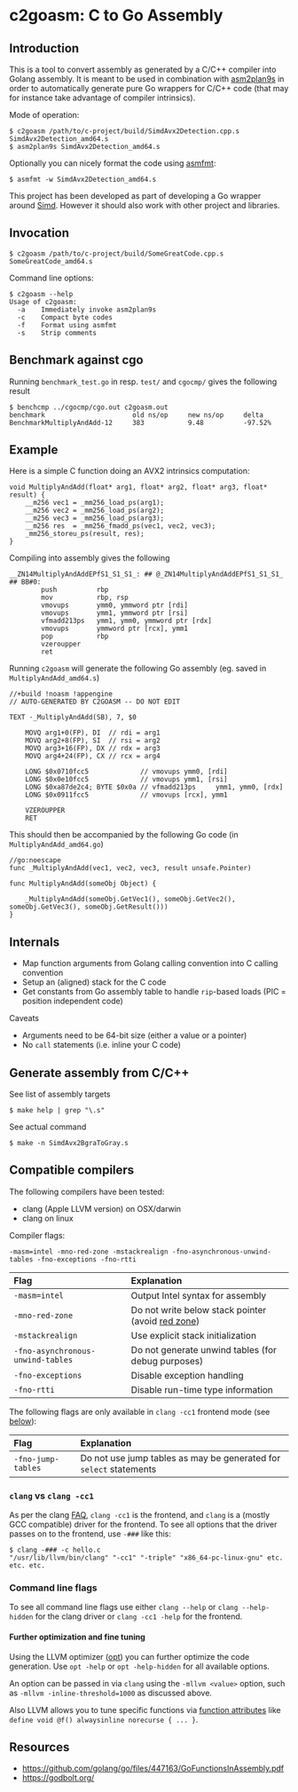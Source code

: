 # c2goasm: C to Go Assembly 

## Introduction

This is a tool to convert assembly as generated by a C/C++ compiler into Golang assembly. It is meant to be used in combination with [asm2plan9s](https://github.com/minio/asm2plan9s) in order to automatically generate pure Go wrappers for C/C++ code (that may for instance take advantage of compiler intrinsics).

Mode of operation:
```
$ c2goasm /path/to/c-project/build/SimdAvx2Detection.cpp.s SimdAvx2Detection_amd64.s
$ asm2plan9s SimdAvx2Detection_amd64.s
```

Optionally you can nicely format the code using [asmfmt](https://github.com/klauspost/asmfmt):
```
$ asmfmt -w SimdAvx2Detection_amd64.s
```

This project has been developed as part of developing a Go wrapper around [Simd](https://github.com/ermig1979/Simd). However it should also work with other project and libraries.

## Invocation

```
$ c2goasm /path/to/c-project/build/SomeGreatCode.cpp.s SomeGreatCode_amd64.s
```

Command line options:
```
$ c2goasm --help
Usage of c2goasm:
  -a	Immediately invoke asm2plan9s
  -c	Compact byte codes
  -f	Format using asmfmt
  -s	Strip comments
```

## Benchmark against cgo

Running `benchmark_test.go` in resp. `test/` and `cgocmp/` gives the following result 

```
$ benchcmp ../cgocmp/cgo.out c2goasm.out 
benchmark                      old ns/op     new ns/op     delta
BenchmarkMultiplyAndAdd-12     383           9.48          -97.52%
```

## Example

Here is a simple C function doing an AVX2 intrinsics computation:
```
void MultiplyAndAdd(float* arg1, float* arg2, float* arg3, float* result) {
    __m256 vec1 = _mm256_load_ps(arg1);
    __m256 vec2 = _mm256_load_ps(arg2);
    __m256 vec3 = _mm256_load_ps(arg3);
    __m256 res  = _mm256_fmadd_ps(vec1, vec2, vec3);
    _mm256_storeu_ps(result, res);
}
```

Compiling into assembly gives the following
```
__ZN14MultiplyAndAddEPfS1_S1_S1_: ## @_ZN14MultiplyAndAddEPfS1_S1_S1_
## BB#0:
        push          rbp
        mov           rbp, rsp
        vmovups       ymm0, ymmword ptr [rdi]
        vmovups       ymm1, ymmword ptr [rsi]
        vfmadd213ps   ymm1, ymm0, ymmword ptr [rdx]
        vmovups       ymmword ptr [rcx], ymm1
        pop           rbp
        vzeroupper
        ret
```

Running `c2goasm` will generate the following Go assembly (eg. saved in `MultiplyAndAdd_amd64.s`)
```
//+build !noasm !appengine
// AUTO-GENERATED BY C2GOASM -- DO NOT EDIT

TEXT ·_MultiplyAndAdd(SB), 7, $0

	MOVQ arg1+0(FP), DI  // rdi = arg1
	MOVQ arg2+8(FP), SI  // rsi = arg2
	MOVQ arg3+16(FP), DX // rdx = arg3
	MOVQ arg4+24(FP), CX // rcx = arg4
	
	LONG $0x0710fcc5             // vmovups ymm0, [rdi]
	LONG $0x0e10fcc5             // vmovups ymm1, [rsi]
	LONG $0xa87de2c4; BYTE $0x0a // vfmadd213ps     ymm1, ymm0, [rdx]
	LONG $0x0911fcc5             // vmovups [rcx], ymm1
	
	VZEROUPPER
	RET
```

This should then be accompanied by the following Go code (in `MultiplyAndAdd_amd64.go`)
```
//go:noescape
func _MultiplyAndAdd(vec1, vec2, vec3, result unsafe.Pointer)

func MultiplyAndAdd(someObj Object) {

	_MultiplyAndAdd(someObj.GetVec1(), someObj.GetVec2(), someObj.GetVec3(), someObj.GetResult()))
}
```

## Internals

- Map function arguments from Golang calling convention into C calling convention
- Setup an (aligned) stack for the C code
- Get constants from Go assembly table to handle `rip`-based loads (PIC = position independent code) 

Caveats
- Arguments need to be 64-bit size (either a value or a pointer) 
- No `call` statements (i.e. inline your C code)

## Generate assembly from C/C++

See list of assembly targets
```
$ make help | grep "\.s"
```

See actual command
```
$ make -n SimdAvx2BgraToGray.s
```

## Compatible compilers

The following compilers have been tested:
- clang (Apple LLVM version) on OSX/darwin
- clang on linux

Compiler flags:
```
-masm=intel -mno-red-zone -mstackrealign -fno-asynchronous-unwind-tables -fno-exceptions -fno-rtti
```

| Flag                              | Explanation                                        |
|:----------------------------------| :--------------------------------------------------|
| `-masm=intel`                     | Output Intel syntax for assembly                   |
| `-mno-red-zone`                   | Do not write below stack pointer (avoid [red zone](https://en.wikipedia.org/wiki/Red_zone_(computing)))  |
| `-mstackrealign`                  | Use explicit stack initialization                  |
| `-fno-asynchronous-unwind-tables` | Do not generate unwind tables (for debug purposes) |
| `-fno-exceptions`                 | Disable exception handling                         |
| `-fno-rtti`                       | Disable run-time type information                  |

The following flags are only available in `clang -cc1` frontend mode (see [below]()):

| Flag                              | Explanation                                                        |
|:----------------------------------| :------------------------------------------------------------------|
| `-fno-jump-tables`                | Do not use jump tables as may be generated for `select` statements |

### `clang` vs `clang -cc1` 

As per the clang [FAQ](https://clang.llvm.org/docs/FAQ.html#driver), `clang -cc1` is the frontend, and `clang` is a (mostly GCC compatible) driver for the frontend. To see all options that the driver passes on to the frontend, use `-###` like this:

```
$ clang -### -c hello.c
"/usr/lib/llvm/bin/clang" "-cc1" "-triple" "x86_64-pc-linux-gnu" etc. etc. etc.
```

### Command line flags

To see all command line flags use either `clang --help` or `clang --help-hidden` for the clang driver or `clang -cc1 -help` for the frontend.

#### Further optimization and fine tuning

Using the LLVM optimizer ([opt](http://llvm.org/docs/CommandGuide/opt.html)) you can further optimize the code generation. Use `opt -help` or `opt -help-hidden` for all available options.

An option can be passed in via `clang` using the `-mllvm <value>` option, such as `-mllvm -inline-threshold=1000` as discussed above.

Also LLVM allows you to tune specific functions via [function attributes](http://llvm.org/docs/LangRef.html#function-attributes) like `define void @f() alwaysinline norecurse { ... }`.

## Resources

- https://github.com/golang/go/files/447163/GoFunctionsInAssembly.pdf
- https://godbolt.org/
